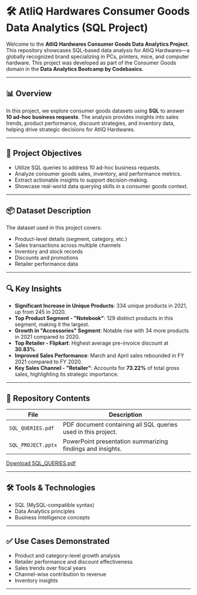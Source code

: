 # 🛠️ AtliQ Hardwares Consumer Goods Data Analytics (SQL Project)

Welcome to the **AtliQ Hardwares Consumer Goods Data Analytics Project**. This repository showcases SQL-based data analysis for AtliQ Hardwares—a globally recognized brand specializing in PCs, printers, mice, and computer hardware. This project was developed as part of the Consumer Goods domain in the **Data Analytics Bootcamp by Codebasics**.

---

## 📊 Overview

In this project, we explore consumer goods datasets using **SQL** to answer **10 ad-hoc business requests**. The analysis provides insights into sales trends, product performance, discount strategies, and inventory data, helping drive strategic decisions for AtliQ Hardwares.

---

## 🎯 Project Objectives

- Utilize SQL queries to address 10 ad-hoc business requests.
- Analyze consumer goods sales, inventory, and performance metrics.
- Extract actionable insights to support decision-making.
- Showcase real-world data querying skills in a consumer goods context.

---

## 📦 Dataset Description

The dataset used in this project covers:

- Product-level details (segment, category, etc.)
- Sales transactions across multiple channels
- Inventory and stock records
- Discounts and promotions
- Retailer performance data

---

## 🔍 Key Insights

- **Significant Increase in Unique Products**: 334 unique products in 2021, up from 245 in 2020.
- **Top Product Segment - "Notebook"**: 129 distinct products in this segment, making it the largest.
- **Growth in "Accessories" Segment**: Notable rise with 34 more products in 2021 compared to 2020.
- **Top Retailer - Flipkart**: Highest average pre-invoice discount at **30.83%**.
- **Improved Sales Performance**: March and April sales rebounded in FY 2021 compared to FY 2020.
- **Key Sales Channel - "Retailer"**: Accounts for **73.22%** of total gross sales, highlighting its strategic importance.

---

## 📁 Repository Contents

| File                   | Description                                                  |
|------------------------|--------------------------------------------------------------|
| `SQL_QUERIES.pdf`      | PDF document containing all SQL queries used in this project.|
| `SQL_PROJECT.pptx`     | PowerPoint presentation summarizing findings and insights.   |

[Download SQL_QUERIES.pdf](https://github.com/your-username/your-repo-name/raw/main/SQL_QUERIES.pdf)


---

## 🛠️ Tools & Technologies

- SQL (MySQL-compatible syntax)
- Data Analytics principles
- Business Intelligence concepts

---

## ✅ Use Cases Demonstrated

- Product and category-level growth analysis
- Retailer performance and discount effectiveness
- Sales trends over fiscal years
- Channel-wise contribution to revenue
- Inventory insights

---




